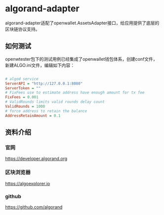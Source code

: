# algorand-adapter

algorand-adapter适配了openwallet.AssetsAdapter接口，给应用提供了底层的区块链协议支持。

## 如何测试

openwtester包下的测试用例已经集成了openwallet钱包体系，创建conf文件，新建ALGO.ini文件，编辑如下内容：

```ini

# algod service
ServerAPI = "http://127.0.0.1:8080"
ServerToken = ""
# FixFees use to estimate address have enough amount for tx fee
FixFees = 0.001
# ValidRounds limits valid rounds delay count
ValidRounds = 1000
# force address to retain the balance
AddressRetainAmount = 0.1

```

## 资料介绍

### 官网

https://developer.algorand.org

### 区块浏览器

https://algoexplorer.io

### github

https://github.com/algorand
